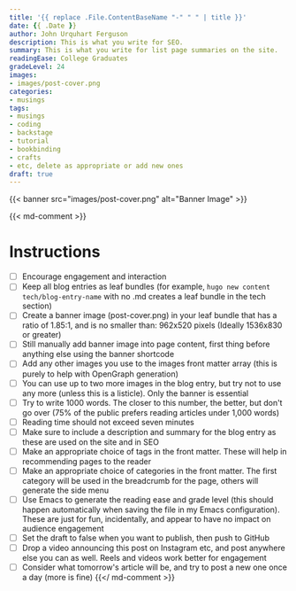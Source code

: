 ```yaml
---
title: '{{ replace .File.ContentBaseName "-" " " | title }}'
date: {{ .Date }}
author: John Urquhart Ferguson
description: This is what you write for SEO.
summary: This is what you write for list page summaries on the site.
readingEase: College Graduates
gradeLevel: 24
images:
- images/post-cover.png
categories:
- musings
tags:
- musings
- coding
- backstage
- tutorial
- bookbinding
- crafts
- etc, delete as appropriate or add new ones
draft: true
---
```


{{< banner src="images/post-cover.png" alt="Banner Image" >}}

{{< md-comment >}}
# Instructions

- [ ] Encourage engagement and interaction
- [ ] Keep all blog entries as leaf bundles (for example, `hugo new content tech/blog-entry-name` with no .md creates a leaf bundle in the tech section)
- [ ] Create a banner image (post-cover.png) in your leaf bundle that has a ratio of 1.85:1, and is no smaller than: 962x520 pixels (Ideally 1536x830 or greater)
- [ ] Still manually add banner image into page content, first thing before anything else using the banner shortcode
- [ ] Add any other images you use to the images front matter array (this is purely to help with OpenGraph generation)
- [ ] You can use up to two more images in the blog entry, but try not to use any more (unless this is a listicle). Only the banner is essential
- [ ] Try to write 1000 words. The closer to this number, the better, but don't go over (75% of the public prefers reading articles under 1,000 words)
- [ ] Reading time should not exceed seven minutes
- [ ] Make sure to include a description and summary for the blog entry as these are used on the site and in SEO
- [ ] Make an appropriate choice of tags in the front matter. These will help in recommending pages to the reader
- [ ] Make an appropriate choice of categories in the front matter. The first category will be used in the breadcrumb for the page, others will generate the side menu
- [ ] Use Emacs to generate the reading ease and grade level (this should happen automatically when saving the file in my Emacs configuration). These are just for fun, incidentally, and appear to have no impact on audience engagement
- [ ] Set the draft to false when you want to publish, then push to GitHub
- [ ] Drop a video announcing this post on Instagram etc, and post anywhere else you can as well. Reels and videos work better for engagement
- [ ] Consider what tomorrow's article will be, and try to post a new one once a day (more is fine)
{{</ md-comment >}}
